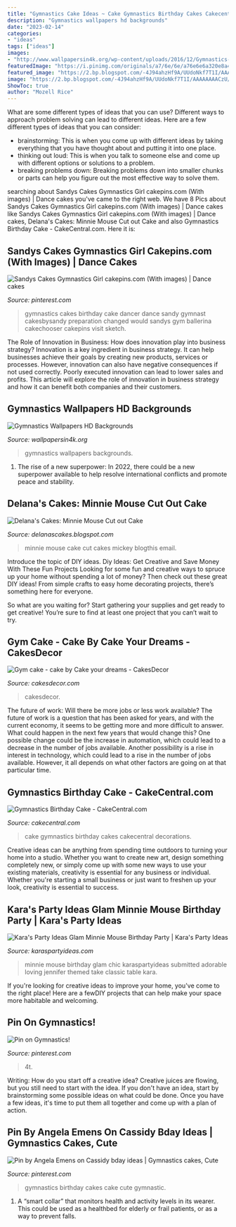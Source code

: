 ```yaml
---
title: "Gymnastics Cake Ideas ~ Cake Gymnastics Birthday Cakes Cakecentral Decorations"
description: "Gymnastics wallpapers hd backgrounds"
date: "2023-02-14"
categories:
- "ideas"
tags: ["ideas"]
images:
- "http://www.wallpapersin4k.org/wp-content/uploads/2016/12/Gymnastics-Wallpapers-9.jpg"
featuredImage: "https://i.pinimg.com/originals/a7/6e/6e/a76e6e6a320e8a44afefbb25f053a258.jpg"
featured_image: "https://2.bp.blogspot.com/-4J94ahzHf9A/UUdoNkf7T1I/AAAAAAAACzU/zaOW0sfeo2E/s1600/Minnie-Mouse-Cut-out-cake2.jpg"
image: "https://2.bp.blogspot.com/-4J94ahzHf9A/UUdoNkf7T1I/AAAAAAAACzU/zaOW0sfeo2E/s1600/Minnie-Mouse-Cut-out-cake2.jpg"
ShowToc: true
author: "Mozell Rice"
---
```



What are some different types of ideas that you can use?
Different ways to approach problem solving can lead to different ideas. Here are a few different types of ideas that you can consider: 
- brainstorming: This is when you come up with different ideas by taking everything that you have thought about and putting it into one place. 
- thinking out loud: This is when you talk to someone else and come up with different options or solutions to a problem. 
- breaking problems down: Breaking problems down into smaller chunks or parts can help you figure out the most effective way to solve them.

	

		
searching about Sandys Cakes Gymnastics Girl cakepins.com (With images) | Dance cakes you've came to the right web. We have 8 Pics about Sandys Cakes Gymnastics Girl cakepins.com (With images) | Dance cakes like Sandys Cakes Gymnastics Girl cakepins.com (With images) | Dance cakes, Delana&#039;s Cakes: Minnie Mouse Cut out Cake and also Gymnastics Birthday Cake - CakeCentral.com. Here it is:
		
    
## Sandys Cakes Gymnastics Girl Cakepins.com (With Images) | Dance Cakes

<img loading=lazy src="https://i.pinimg.com/originals/a7/6e/6e/a76e6e6a320e8a44afefbb25f053a258.jpg" onerror="this.onerror=null;this.src='https://tse3.mm.bing.net/th?id=OIP.JOkx75guZ48eY7MY_bnjkgHaJ4&amp;pid=15.1';" alt="Sandys Cakes Gymnastics Girl cakepins.com (With images) | Dance cakes">

_Source: pinterest.com_

>gymnastics cakes birthday cake dancer dance sandy gymnast cakesbysandy preparation changed would sandys gym ballerina cakechooser cakepins visit sketch. 

	

The Role of Innovation in Business: How does innovation play into business strategy?
Innovation is a key ingredient in business strategy. It can help businesses achieve their goals by creating new products, services or processes. However, innovation can also have negative consequences if not used correctly. Poorly executed innovation can lead to lower sales and profits. This article will explore the role of innovation in business strategy and how it can benefit both companies and their customers.

    
## Gymnastics Wallpapers HD Backgrounds

<img loading=lazy src="http://www.wallpapersin4k.org/wp-content/uploads/2016/12/Gymnastics-Wallpapers-9.jpg" onerror="this.onerror=null;this.src='https://tse2.mm.bing.net/th?id=OIP.mdRTO7pXPVaaK6-zeOCHrwHaLH&amp;pid=15.1';" alt="Gymnastics Wallpapers HD Backgrounds">

_Source: wallpapersin4k.org_

>gymnastics wallpapers backgrounds. 

	

1. The rise of a new superpower: In 2022, there could be a new superpower available to help resolve international conflicts and promote peace and stability.

    
## Delana&#039;s Cakes: Minnie Mouse Cut Out Cake

<img loading=lazy src="https://2.bp.blogspot.com/-4J94ahzHf9A/UUdoNkf7T1I/AAAAAAAACzU/zaOW0sfeo2E/s1600/Minnie-Mouse-Cut-out-cake2.jpg" onerror="this.onerror=null;this.src='https://tse1.mm.bing.net/th?id=OIP.rMs4MuyhFg5rWyRtOKqsywHaF9&amp;pid=15.1';" alt="Delana&#039;s Cakes: Minnie Mouse Cut out Cake">

_Source: delanascakes.blogspot.com_

>minnie mouse cake cut cakes mickey blogthis email. 

	

Introduce the topic of DIY ideas.
Diy Ideas: Get Creative and Save Money With These Fun Projects
Looking for some fun and creative ways to spruce up your home without spending a lot of money? Then check out these great DIY ideas! From simple crafts to easy home decorating projects, there’s something here for everyone.

So what are you waiting for? Start gathering your supplies and get ready to get creative! You’re sure to find at least one project that you can’t wait to try.

    
## Gym Cake - Cake By Cake Your Dreams - CakesDecor

<img loading=lazy src="https://pic.cakesdecor.com/m/fso7swjiotev5xx0buku.jpg" onerror="this.onerror=null;this.src='https://tse4.mm.bing.net/th?id=OIP.pBnMvM2ZasT1Hn6OkEAOxwHaIy&amp;pid=15.1';" alt="Gym cake - cake by Cake your dreams - CakesDecor">

_Source: cakesdecor.com_

>cakesdecor. 

	

The future of work: Will there be more jobs or less work available?
The future of work is a question that has been asked for years, and with the current economy, it seems to be getting more and more difficult to answer. What could happen in the next few years that would change this? One possible change could be the increase in automation, which could lead to a decrease in the number of jobs available. Another possibility is a rise in interest in technology, which could lead to a rise in the number of jobs available. However, it all depends on what other factors are going on at that particular time.

    
## Gymnastics Birthday Cake - CakeCentral.com

<img loading=lazy src="https://cdn001.cakecentral.com/gallery/2015/03/900_852931vOs5_gymnastics-birthday-cake.jpg" onerror="this.onerror=null;this.src='https://tse2.mm.bing.net/th?id=OIP.2IiS1h-gSrgIFvN2-L4gsAHaJ4&amp;pid=15.1';" alt="Gymnastics Birthday Cake - CakeCentral.com">

_Source: cakecentral.com_

>cake gymnastics birthday cakes cakecentral decorations. 

	

Creative ideas can be anything from spending time outdoors to turning your home into a studio. Whether you want to create new art, design something completely new, or simply come up with some new ways to use your existing materials, creativity is essential for any business or individual. Whether you're starting a small business or just want to freshen up your look, creativity is essential to success.

    
## Kara&#039;s Party Ideas Glam Minnie Mouse Birthday Party | Kara&#039;s Party Ideas

<img loading=lazy src="https://karaspartyideas.com/wp-content/uploads/2016/07/Minnie-Mouse-Birthday-Party-via-Karas-Party-Ideas-KarasPartyIdeas.com1_.jpeg" onerror="this.onerror=null;this.src='https://tse3.mm.bing.net/th?id=OIP.GPbgsc_YcpfzmSk4c0qMhAHaHa&amp;pid=15.1';" alt="Kara&#039;s Party Ideas Glam Minnie Mouse Birthday Party | Kara&#039;s Party Ideas">

_Source: karaspartyideas.com_

>minnie mouse birthday glam chic karaspartyideas submitted adorable loving jennifer themed take classic table kara. 

	

If you're looking for creative ideas to improve your home, you've come to the right place! Here are a fewDIY projects that can help make your space more habitable and welcoming.

    
## Pin On Gymnastics!

<img loading=lazy src="https://i.pinimg.com/736x/09/3c/a5/093ca569598850c707f2bfe6f3e7ad42--leotards-for-gymnastics-lycra-spandex.jpg" onerror="this.onerror=null;this.src='https://tse3.mm.bing.net/th?id=OIP.XpVc8lNeotKkN5V28msEwwHaLH&amp;pid=15.1';" alt="Pin on Gymnastics!">

_Source: pinterest.com_

>4t. 

	

Writing: How do you start off a creative idea?
Creative juices are flowing, but you still need to start with the idea.  If you don't have an idea, start by brainstorming some possible ideas on what could be done. Once you have a few ideas, it's time to put them all together and come up with a plan of action.

    
## Pin By Angela Emens On Cassidy Bday Ideas | Gymnastics Cakes, Cute

<img loading=lazy src="https://i.pinimg.com/originals/f7/ab/f3/f7abf3c215591f5f0fdebeb8f6b4aa3a.jpg" onerror="this.onerror=null;this.src='https://tse3.mm.bing.net/th?id=OIP.k0wHh_3z0MBrseoJIbA0aAHaJ9&amp;pid=15.1';" alt="Pin by Angela Emens on Cassidy bday ideas | Gymnastics cakes, Cute">

_Source: pinterest.com_

>gymnastics birthday cakes cake cute gymnastic. 

	

1. A “smart collar” that monitors health and activity levels in its wearer. This could be used as a healthbed for elderly or frail patients, or as a way to prevent falls. 

